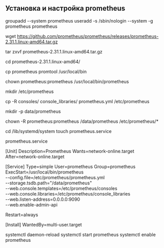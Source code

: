 ## Установка и настройка prometheus

groupadd --system prometheus
useradd -s /sbin/nologin --system -g prometheus prometheus

wget https://github.com/prometheus/prometheus/releases/prometheus-2.31.1.linux-amd64.tar.gz

tar zxvf prometheus-2.31.1.linux-amd64.tar.gz

cd prometheus-2.31.1.linux-amd64/

cp prometheus promtool /usr/local/bin

chown prometheus:prometheus /usr/local/bin/prometheus

mkdir /etc/prometheus

cp -R consoles/ console_libraries/ prometheus.yml /etc/prometheus

mkdir -p data/prometheus

chown -R prometheus:prometheus /data/prometheus /etc/prometheus/*

cd /lib/systemd/system
touch prometheus.service

prometheus.service

[Unit]
Description=Prometheus
Wants=network-online.target
After=network-online.target

[Service]
Type=simple
User=prometheus
Group=prometheus
ExecStart=/usr/local/bin/prometheus \
  --config.file=/etc/prometheus/prometheus.yml \
  --storage.tsdb.path="/data/prometheus" \
  --web.console.templates=/etc/prometheus/consoles \
  --web.console.libraries=/etc/prometheus/console_libraries \
  --web.listen-address=0.0.0.0:9090 \
  --web.enable-admin-api

Restart=always

[Install]
WantedBy=multi-user.target

systemctl daemon-reload
systemctl start prometheus
systemctl enable prometheus
